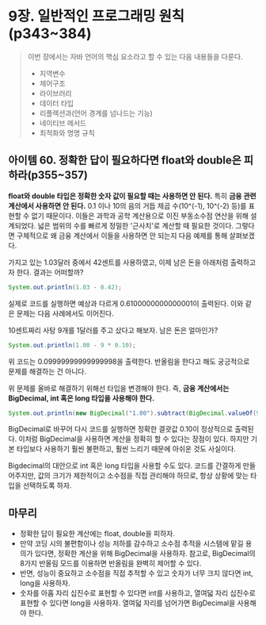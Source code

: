 # 9장. 일반적인 프로그래밍 원칙(p343~384)

> 이번 장에서는 자바 언어의 핵심 요소라고 할 수 있는 다음 내용들을 다룬다.
>
> - 지역변수
> - 제어구조
> - 라이브러리
> - 데이터 타입 
> - 리플렉션과(언어 경계를 넘나드는 기능) 
> - 네이티브 메서드
> - 최적화와 명명 규칙

## 아이템 60. 정확한 답이 필요하다면 float와 double은 피하라(p355~357)

**float와 double 타입은 정확한 숫자 값이 필요할 때는 사용하면 안 된다.** 특히 **금융 관련 계산에서 사용하면 안 된다.** 0.1 이나 10의 음의 거듭 제곱 수(10^(-1), 10^(-2) 등)를 표현할 수 없기 때문이다. 이들은 과학과 공학 계산용으로 이진 부동소수점 연산을 위해 설계되었다. 넓은 범위의 수를 빠르게 정밀한 '근사치'로 계산할 때 필요한 것이다. 그렇다면 구체적으로 왜 금융 계산에서 이들을 사용하면 안 되는지 다음 예제를 통해 살펴보겠다.

가지고 있는 1.03달러 중에서 42센트를 사용하였고, 이제 남은 돈을 아래처럼 출력하고자 한다. 결과는 어떠할까?

```java
System.out.println(1.03 - 0.42);
```

실제로 코드를 실행하면 예상과 다르게 0.6100000000000001이 출력된다. 이와 같은 문제는 다음 사례에서도 이어진다.

10센트짜리 사탕 9개를 1달러를 주고 샀다고 해보자. 남은 돈은 얼마인가? 

```java
System.out.println(1.00 - 9 * 0.10);
```

위 코드는 0.09999999999999998을 출력한다. 반올림을 한다고 해도 궁긍적으로 문제를 해결하는 건 아니다.

위 문제를 올바로 해결하기 위해선 타입을 변경해야 한다. 즉, **금융 계산에서는 BigDecimal, int 혹은 long 타입을 사용해야 한다.**

```java
System.out.println(new BigDecimal("1.00").subtract(BigDecimal.valueOf(9 * 0.10)));
```

BigDecimal로 바꾸어 다시 코드를 실행하면 정확한 결괏값 0.10이 정상적으로 출력된다. 이처럼 BigDecimal을 사용하면 계산을 정확히 할 수 있다는 장점이 있다. 하지만 기본 타입보다 사용하기 훨씬 불편하고, 훨씬 느리기 때문에 아쉬운 것도 사실이다. 

Bigdecimal의 대안으로 int 혹은 long 타입을 사용할 수도 있다. 코드를 간결하게 만들어주지만, 값의 크기가 제한적이고 소수점을 직접 관리해야 하므로, 항상 상황에 맞는 타입을 선택하도록 하자.

## 마무리

- 정확한 답이 필요한 계산에는 float, double을 피하자.
- 만약 코딩 시의 불편함이나 성능 저하를 감수하고 소수점 추적을 시스템에 맡길 용의가 있다면, 정확한 계산을 위해 BigDecimal을 사용하자. 참고로, BigDecimal의 8가지 반올림 모드를 이용하면 반올림을 완벽히 제어할 수 있다.
- 반면, 성능이 중요하고 소수점을 직접 추적할 수 있고 숫자가 너무 크지 않다면 int, long을 사용하자.
- 숫자를 아홉 자리 십진수로 표현할 수 있다면 int를 사용하고, 열여덟 자리 십진수로 표현할 수 있다면 long을 사용하자. 열여덟 자리를 넘어가면
  BigDecimal을 사용해야 한다. 


